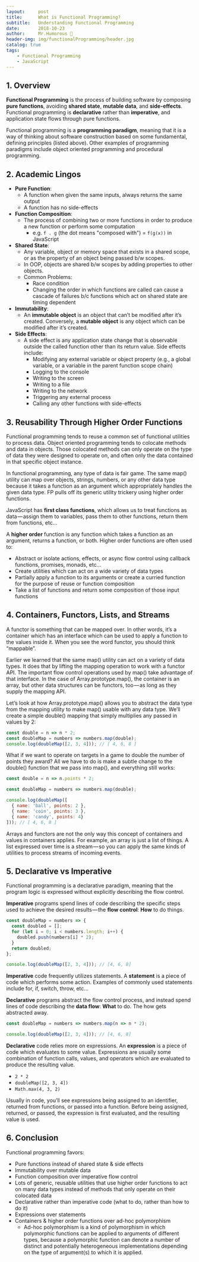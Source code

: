 ```yaml
---
layout:     post
title:      What is Functional Programming?
subtitle:   Understanding Functional Programming
date:       2018-10-23
author:     Mr.Humorous 🥘
header-img: img/functionalProgramming/header.jpg
catalog: true
tags:
    - Functional Programming
    - JavaScript
---
```


## 1. Overview
__Functional Programming__ is the process of building software by composing __pure functions__, avoiding __shared state__, __mutable data__, and __side-effects__. Functional programming is __declarative__ rather than __imperative__, and application state flows through pure functions.

Functional programming is a __programming paradigm__, meaning that it is a way of thinking about software construction based on some fundamental, defining principles (listed above). Other examples of programming paradigms include object oriented programming and procedural programming.

## 2. Academic Lingos
+ __Pure Function__:
    - A function when given the same inputs, always returns the same output
    - A function has no side-effects
+ __Function Composition__:
    - The process of combining two or more functions in order to produce a new function or perform some computation
        * e.g. `f . g` (the dot means "composed with") = `f(g(x))` in JavaScript
+ __Shared State__:
    - Any variable, object or memory space that exists in a shared scope, or as the property of an object being passed b/w scopes.
    - In OOP, objects are shared b/w scopes by adding properties to other objects.
    - Common Problems:
        * Race condition
        * Changing the order in which functions are called can cause a cascade of failures b/c functions which act on shared state are timing dependent
+ __Immutability__:
    - An __immutable object__ is an object that can’t be modified after it’s created. Conversely, a __mutable object__ is any object which can be modified after it’s created.
+ __Side Effects__:
    - A side effect is any application state change that is observable outside the called function other than its return value. Side effects include:
        * Modifying any external variable or object property (e.g., a global variable, or a variable in the parent function scope chain)
        * Logging to the console
        * Writing to the screen
        * Writing to a file
        * Writing to the network
        * Triggering any external process
        * Calling any other functions with side-effects

## 3. Reusability Through Higher Order Functions
Functional programming tends to reuse a common set of functional utilities to process data. Object oriented programming tends to colocate methods and data in objects. Those colocated methods can only operate on the type of data they were designed to operate on, and often only the data contained in that specific object instance.

In functional programming, any type of data is fair game. The same map() utility can map over objects, strings, numbers, or any other data type because it takes a function as an argument which appropriately handles the given data type. FP pulls off its generic utility trickery using higher order functions.

JavaScript has __first class functions__, which allows us to treat functions as data — assign them to variables, pass them to other functions, return them from functions, etc…

A __higher order__ function is any function which takes a function as an argument, returns a function, or both. Higher order functions are often used to:
+ Abstract or isolate actions, effects, or async flow control using callback functions, promises, monads, etc…
+ Create utilities which can act on a wide variety of data types
+ Partially apply a function to its arguments or create a curried function for the purpose of reuse or function composition
+ Take a list of functions and return some composition of those input functions

## 4. Containers, Functors, Lists, and Streams
A functor is something that can be mapped over. In other words, it’s a container which has an interface which can be used to apply a function to the values inside it. When you see the word functor, you should think “mappable”.

Earlier we learned that the same map() utility can act on a variety of data types. It does that by lifting the mapping operation to work with a functor API. The important flow control operations used by map() take advantage of that interface. In the case of Array.prototype.map(), the container is an array, but other data structures can be functors, too — as long as they supply the mapping API.

Let’s look at how Array.prototype.map() allows you to abstract the data type from the mapping utility to make map() usable with any data type. We’ll create a simple double() mapping that simply multiplies any passed in values by 2:
```javascript
const double = n => n * 2;
const doubleMap = numbers => numbers.map(double);
console.log(doubleMap([2, 3, 4])); // [ 4, 6, 8 ]
```

What if we want to operate on targets in a game to double the number of points they award? All we have to do is make a subtle change to the double() function that we pass into map(), and everything still works:
```javascript
const double = n => n.points * 2;

const doubleMap = numbers => numbers.map(double);

console.log(doubleMap([
  { name: 'ball', points: 2 },
  { name: 'coin', points: 3 },
  { name: 'candy', points: 4}
])); // [ 4, 6, 8 ]
```

Arrays and functors are not the only way this concept of containers and values in containers applies. For example, an array is just a list of things. A list expressed over time is a stream — so you can apply the same kinds of utilities to process streams of incoming events.

## 5. Declarative vs Imperative
Functional programming is a declarative paradigm, meaning that the program logic is expressed without explicitly describing the flow control.

__Imperative__ programs spend lines of code describing the specific steps used to achieve the desired results — the __flow control__: __How__ to do things.
```javascript
const doubleMap = numbers => {
  const doubled = [];
  for (let i = 0; i < numbers.length; i++) {
    doubled.push(numbers[i] * 2);
  }
  return doubled;
};

console.log(doubleMap([2, 3, 4])); // [4, 6, 8]
```

__Imperative__ code frequently utilizes statements. A __statement__ is a piece of code which performs some action. Examples of commonly used statements include for, if, switch, throw, etc…

__Declarative__ programs abstract the flow control process, and instead spend lines of code describing the __data flow__: __What__ to do. The how gets abstracted away.
```javascript
const doubleMap = numbers => numbers.map(n => n * 2);

console.log(doubleMap([2, 3, 4])); // [4, 6, 8]
```

__Declarative__ code relies more on expressions. An __expression__ is a piece of code which evaluates to some value. Expressions are usually some combination of function calls, values, and operators which are evaluated to produce the resulting value.
+ `2 * 2`
+ `doubleMap([2, 3, 4])`
+ `Math.max(4, 3, 2)`

Usually in code, you’ll see expressions being assigned to an identifier, returned from functions, or passed into a function. Before being assigned, returned, or passed, the expression is first evaluated, and the resulting value is used.

## 6. Conclusion
Functional programming favors:
+ Pure functions instead of shared state & side effects
+ Immutability over mutable data
+ Function composition over imperative flow control
+ Lots of generic, reusable utilities that use higher order functions to act on many data types instead of methods that only operate on their colocated data
+ Declarative rather than imperative code (what to do, rather than how to do it)
+ Expressions over statements
+ Containers & higher order functions over ad-hoc polymorphism
    - Ad-hoc polymorphism is a kind of polymorphism in which polymorphic functions can be applied to arguments of different types, because a polymorphic function can denote a number of distinct and potentially heterogeneous implementations depending on the type of argument(s) to which it is applied.
